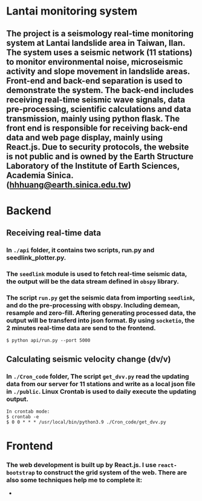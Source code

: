 # Lantai monitoring system
## The project is a seismology real-time monitoring system at Lantai landslide area in Taiwan, Ilan. The system uses a seismic network (11 stations) to monitor environmental noise, microseismic activity and slope movement in landslide areas. Front-end and back-end separation is used to demonstrate the system. The back-end includes receiving real-time seismic wave signals, data pre-processing, scientific calculations and data transmission, mainly using python flask. The front end is responsible for receiving back-end data and web page display, mainly using React.js. Due to security protocols, the website is not public and is owned by the Earth Structure Laboratory of the Institute of Earth Sciences, Academia Sinica. (hhhuang@earth.sinica.edu.tw)

# Backend
## Receiving real-time data
### In `./api` folder, it contains two scripts, run.py and seedlink_plotter.py.
### The `seedlink` module is used to fetch real-time seismic data, the output will be the data stream defined in `obspy` library.
### The script `run.py` get the seismic data from importing `seedlink`, and do the pre-processing with obspy. Including demean, resample and zero-fill. Aftering generating processed data, the output will be transferd into json format. By using `socketio`, the 2 minutes real-time data are send to the frontend.
```
$ python api/run.py --port 5000
```
## Calculating seismic velocity change (dv/v)
### In `./Cron_code` folder, The script `get_dvv.py` read the updating data from our server for 11 stations and write as a local json file in `./public`. Linux Crontab is used to daily execute the updating output.
```
In crontab mode:
$ crontab -e
$ 0 0 * * * /usr/local/bin/python3.9 ./Cron_code/get_dvv.py
```

# Frontend
### The web development is built up by React.js. I use `react-bootstrap` to construct the grid system of the web. There are also some techniques help me to complete it:
* 
